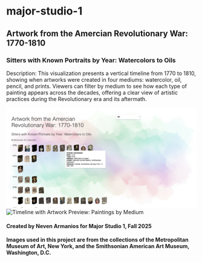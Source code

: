 # major-studio-1

## Artwork from the Amercian Revolutionary War: 1770-1810

### Sitters with Known Portraits by Year: Watercolors to Oils

Description: This visualization presents a vertical timeline from 1770 to 1810, showing when artworks were created in four mediums: watercolor, oil, pencil, and prints. Viewers can filter by medium to see how each type of painting appears across the decades, offering a clear view of artistic practices during the Revolutionary era and its aftermath.

![Timeline with Tooltip: Paintings Details](screenshots/screenshot2.png)
![Timeline with Artwork Preview: Paintings by Medium](screenshots/screenshot3.png)

#### Created by Neven Armanios for Major Studio 1, Fall 2025

#### Images used in this project are from the collections of the Metropolitan Museum of Art, New York, and the Smithsonian American Art Museum, Washington, D.C.

<!-- ![Timeline Layout: Paintings by Date](screenshots/screenshot1.png) -->
